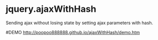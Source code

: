jquery.ajaxWithHash
===================

Sending ajax without losing state by setting ajax parameters with hash.

#DEMO
http://poopoo888888.github.io/ajaxWithHash/demo.htm
